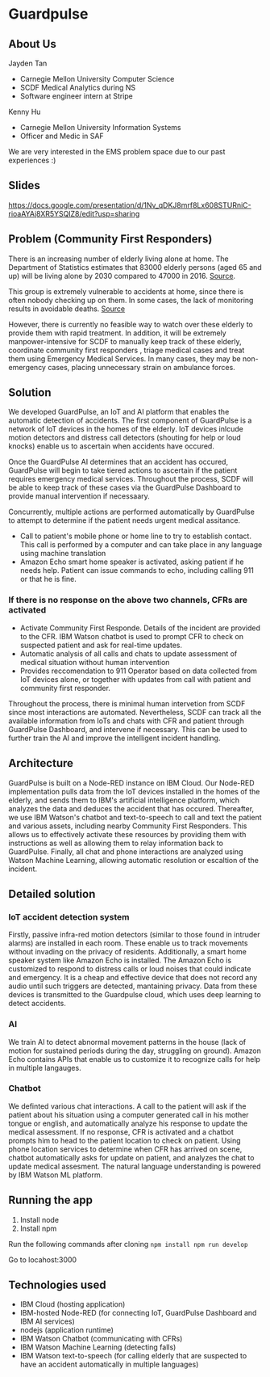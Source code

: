 # Guardpulse

## About Us

Jayden Tan 
- Carnegie Mellon University Computer Science
- SCDF Medical Analytics during NS
- Software engineer intern at Stripe

Kenny Hu
- Carnegie Mellon University Information Systems
- Officer and Medic in SAF

We are very interested in the EMS problem space due to our past experiences :)

## Slides

https://docs.google.com/presentation/d/1Nv_qDKJ8mrf8Lx608STURniC-rioaAYAj8XR5YSQlZ8/edit?usp=sharing
## Problem (Community First Responders)

There is an increasing number of elderly living alone at home. The Department of Statistics estimates that 83000 elderly persons (aged 65 and up) will be living alone by 2030 compared to 47000 in 2016. [Source](https://www.todayonline.com/voices/more-seniors-living-alone-knowing-and-caring-our-neighbours-should-be-norm).

This group is extremely vulnerable to accidents at home, since there is often nobody checking up on them. In some cases, the lack of monitoring results in avoidable deaths. [Source](https://www.channelnewsasia.com/news/cnainsider/when-someone-dies-alone-singapore-this-is-what-happens-seniors-12498032)

However, there is currently no feasible way to watch over these elderly to provide them with rapid treatment. In addition, it will be extremely manpower-intensive for SCDF to manually keep track of these elderly, coordinate community first responders , triage medical cases and treat them using Emergency Medical Services. In many cases, they may be non-emergency cases, placing unnecessary strain on ambulance forces.

## Solution

We developed GuardPulse, an IoT and AI platform that enables the automatic detection of accidents. The first component of GuardPulse is a network of IoT devices in the homes of the elderly. IoT devices inlcude motion detectors and distress call detectors (shouting for help or loud knocks) enable us to ascertain when accidents have occured. 

Once the GuardPulse AI determines that an accident has occured, GuardPulse will begin to take tiered actions to ascertain if the patient requires emergency medical services. Throughout the process, SCDF will be able to keep track of these cases via the GuardPulse Dashboard to provide manual intervention if necessaary.

Concurrently, multiple actions are performed automatically by GuardPulse to attempt to determine if the patient needs urgent medical assitance.
* Call to patient's mobile phone or home line to try to establish contact. This call is performed by a computer and can take place in any language using machine translation
* Amazon Echo smart home speaker is activated, asking patient if he needs help. Patient can issue commands to echo, including calling 911 or that he is fine.
### If there is no response on the above two channels, CFRs are activated
* Activate Community First Responde. Details of the incident are provided to the CFR. IBM Watson chatbot is used to prompt CFR to check on suspected patient and ask for real-time updates.
* Automatic analysis of all calls and chats to update assessment of medical situation without human intervention
* Provides reccomendation to 911 Operator based on data collected from IoT devices alone, or together with updates from call with patient and community first responder.
 
Throughout the process, there is minimal human intervetion from SCDF since most interactions are automated. Nevertheless, SCDF can track all the available information from IoTs and chats with CFR and patient through GuardPulse Dashboard, and intervene if necessary. This can be used to further train the AI and improve the intelligent incident handling.

## Architecture

GuardPulse is built on a Node-RED instance on IBM Cloud. Our Node-RED implementation pulls data from the IoT devices installed in the homes of the elderly, and sends them to IBM's artificial intelligence platform, which analyzes the data and deduces the accident that has occured. Thereafter, we use IBM Watson's chatbot and text-to-speech to call and text the patient and various assets, including nearby Community First Responders. This allows us to effectively activate these resources by providing them with instructions as well as allowing them to relay information back to GuardPulse. Finally, all chat and phone interactions are analyzed using Watson Machine Learning, allowing automatic resolution or escaltion of the incident. 

## Detailed solution

### IoT accident detection system
Firstly, passive infra-red motion detectors (similar to those found in intruder alarms) are installed in each room. These enable us to track movements without invading on the privacy of residents. Additionally, a smart home speaker system like Amazon Echo is installed. The Amazon Echo is customized to respond to distress calls or loud noises that could indicate and emergency. It is a cheap and effective device that does not record any audio until such triggers are detected, mantaining privacy.  Data from these devices is transmitted to the Guardpulse cloud, which uses deep learning to detect accidents.

### AI
We train AI to detect abnormal movement patterns in the house (lack of motion for sustained periods during the day, struggling on ground). Amazon Echo contains APIs that enable us to customize it to recognize calls for help in multiple langauges.

### Chatbot
We definted various chat interactions. A call to the patient will ask if the patient about his situation using a computer generated call in his mother tongue or english, and automatically analyze his response to update the medical assessment. If no response, CFR is activated and a chatbot prompts him to head to the patient location to check on patient. Using phone location services to determine when CFR has arrived on scene, chatbot automatically asks for update on patient, and analyzes the chat to update medical assesment. The natural language understanding is powered by IBM Watson ML platform.

## Running the app

1. Install node
2. Install npm

Run the following commands after cloning
`npm install
npm run develop`

Go to locahost:3000

## Technologies used

- IBM Cloud (hosting application)
- IBM-hosted Node-RED (for connecting IoT, GuardPulse Dashboard and IBM AI services)
- nodejs (application runtime)
- IBM Watson Chatbot (communicating with CFRs)
- IBM Watson Machine Learning (detecting falls)
- IBM Watson text-to-speech (for calling elderly that are suspected to have an accident automatically in multiple languages)
